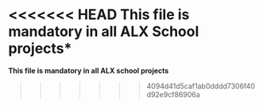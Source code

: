 <<<<<<< HEAD
**This file is mandatory in all ALX School projects***
=======
**This file is mandatory in all ALX school projects**
>>>>>>> 4094d41d5caf1ab0dddd7306f40d92e9cf86906a
